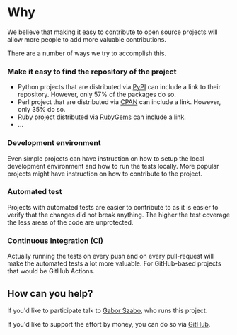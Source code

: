# Why

We believe that making it easy to contribute to open source projects will allow more people to add more valuable contributions.

There are a number of ways we try to accomplish this.

### Make it easy to find the repository of the project

* Python projects that are distributed via [PyPI](https://pypi.org/) can include a link to their repository. However, only 57% of the packages do so.
* Perl project that are distributed via [CPAN](https://metacpan.org/) can include a link. However, only 35% do so.
* Ruby project distributed via [RubyGems](https://rubygems.org/) can include a link.
* ...

### Development environment

Even simple projects can have instruction on how to setup the local development environment and how to run the tests locally.
More popular projects might have instruction on how to contribute to the project.

### Automated test

Projects with automated tests are easier to contribute to as it is easier to verify that the changes did not break anything.
The higher the test coverage the less areas of the code are unprotected.

### Continuous Integration (CI)

Actually running the tests on every push and on every pull-request will make the automated tests a lot more valuable.
For GitHub-based projects that would be GitHub Actions.

## How can you help?

If you'd like to participate talk to [Gabor Szabo](https://github.com/szabgab/), who runs this project.

If you'd like to support the effort by money, you can do so via [GitHub](https://github.com/szabgab/).


